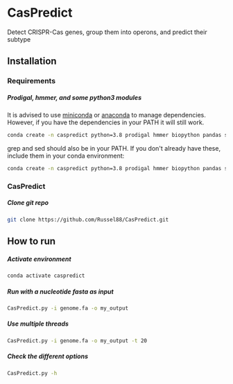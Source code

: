 # CasPredict

Detect CRISPR-Cas genes, group them into operons, and predict their subtype 

## Installation
### Requirements
##### Prodigal, hmmer, and some python3 modules
It is advised to use [miniconda](https://docs.conda.io/en/latest/miniconda.html) or [anaconda](https://www.anaconda.com/) to manage dependencies.
However, if you have the dependencies in your PATH it will still work.
```sh
conda create -n caspredict python=3.8 prodigal hmmer biopython pandas scipy multiprocess
```

grep and sed should also be in your PATH. If you don't already have these, include them in your conda environment:
```sh
conda create -n caspredict python=3.8 prodigal hmmer biopython pandas scipy multiprocess grep sed
```

### CasPredict
##### Clone git repo
```sh
git clone https://github.com/Russel88/CasPredict.git
```

## How to run
##### Activate environment
```sh
conda activate caspredict
```
##### Run with a nucleotide fasta as input
```sh
CasPredict.py -i genome.fa -o my_output
```
##### Use multiple threads
```sh
CasPredict.py -i genome.fa -o my_output -t 20
```
##### Check the different options
```sh
CasPredict.py -h
```
